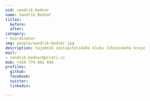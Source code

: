 ```yaml
---
uid: sandrik.bednar
name: Sandrik Bednář
titles:
  before:
  after:
category:
- koordinator
img: people/sandrik-bednar.jpg
description: tajemník zastupitelského klubu Jihočeského kraje
mail:
- sandrik.bednar@pirati.cz
mob: +420 774 801 694
profiles:
  github:
  facebook:				
  twitter:
  linkedin:

---
```

